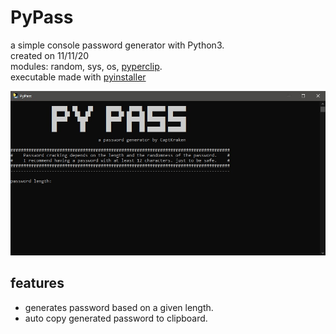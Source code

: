 # PyPass
a simple console password generator with Python3.<br/>
created on 11/11/20<br/>
modules: random, sys, os, <a href="https://github.com/asweigart/pyperclip">pyperclip</a>.<br/>
executable made with <a href="http://www.pyinstaller.org/">pyinstaller</a>

![PyPass main screen](https://github.com/CaptKraken/PyPass/blob/master/PyPass.jpg?raw=true)

<h2>features</h2>
<ul>
<li>generates password based on a given length.</li>
<li>auto copy generated password to clipboard.</li>
</ul>
